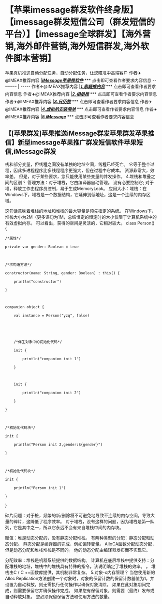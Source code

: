 # 【苹果imessage群发软件终身版】【imessage群发短信公司（群发短信的平台）】【imessage全球群发】【海外营销,海外邮件营销,海外短信群发,海外软件脚本营销】

苹果真机推送自动分配任务，自动分配任务，让您瞄准中高端客户
作者✈️@IMEAX推荐内容     |[***iMessage苹果推软件***](https://imessagee.github.io/) *** 点击即可查看作者要求内容信息
-------- | -----
作者✈️@IMEAX推荐内容     |[***1.家庭推内容***](https://imessagee.github.io/) *** 点击即可查看作者要求内容信息
作者✈️@IMEAX推荐内容     |[***2.相册推***](https://imessagee.github.io/) *** 点击即可查看作者要求内容信息
作者✈️@IMEAX推荐内容     |[***3.日历推***](https://imessagee.github.io/) *** 点击即可查看作者要求内容信息
作者✈️@IMEAX推荐内容     |[***4.虚拟机安装简单***](https://imessagee.github.io/) *** 点击即可查看作者要求内容信息
作者✈️@IMEAX推荐内容     |[***5.iMessage***](https://imessagee.github.io/) *** 点击即可查看作者要求内容信息

## 【[苹果群发]苹果推送iMessage群发苹果群发苹果推信】新型imessage苹果推广群发短信软件苹果短信,iMessage群发

栈和部分变量，但线程之间没有单独的地址空间，线程已经死亡。 它等于整个过程，因此多进程程序比多线程程序更强大，但在过程中它成本。 资源非常大，效率差。 但是，对于某些要求，您只能使用某些变量的并发操作。 4.堆栈和堆叠之间的区别？ 管理方法：对于堆栈，它由编译器自动管理。 没有必要控制它; 对于堆，释放工作由程序员控制，易于生成MemoryLeak。 应用大小：堆栈：在Windows下，堆栈是一个数据结构，它延伸到低地址，这是一个连续的内存区域。

这句话意味着堆栈的地址和堆栈的最大容量是预先指定的系统。 在Windows下，堆栈大小为2M（更多语句为1M，总结恒定的恒定时的大小仅限于计算机系统中的有效虚拟内存。 可以看出，获得的空间是灵活的，它相对较大。
class Person() {

 

    /*属性*/

    private var gender: Boolean = true

 

    /*次构造方法*/

    constructor(name: String, gender: Boolean) : this() {

        println("constructor")

    }

 

    companion object {

        val instance = Person("yzq", false)

 

 

        /*伴生对象中的初始化代码*/

        init {

            println("companion init 1")

        }

 

        init {

            println("companion init 2")

        }

    }

 

    /*初始化代码块*/

    init {

        println("Person init 2,gender:${gender}")

    }

 

    /*初始化代码块*/

    init {

        println("Person init 1")

    }

 

}


碎片问题：对于桩，频繁的新/删除将不可避免地导致不连续的内存空间，导致大量的碎片，这降低了程序效率。 对于堆栈，没有这样的问题，因为堆栈是第一队列，它是其中之一，所以它永远不会有来自堆栈中间的内存块。

赋值：堆是动态分配的，没有静态分配堆栈。 有两种类型的分配：静态分配和动态分配。 静态分配是编译器的完成，例如偏转变量。 AlloCA函数分配动态分配，但是动态分配和堆栈堆栈是不同的。 他的动态分配由编译器发布而不实现它。

分配效率：堆栈是机器系统提供的数据结构。 计算机在底层堆栈中提供支持：分配堆栈的地址，堆栈中的堆栈具有特殊的指令，该说明确定了堆栈的效率。 。 堆栈由C / C ++函数库提供，其机制非常复杂。 5.对象-c内存管理？ 当您使用新的Alloc Replication方法创建一个对象时，对象的保留计数的保留计数器值为1，并设置为自动释放，则无需执行任何操作以确保对象清除。 如果在此对象期间完成，则需要保留它并确保操作完成。 如果您有保留对象，则需要（最终）发布或自动释放对象。 您必须保留保留方法和使用方法的数量。